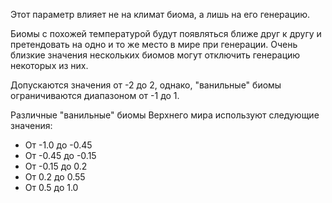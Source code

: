 Этот параметр влияет не на климат биома, а лишь на его генерацию.

Биомы с похожей температурой будут появляться ближе друг к другу
и претендовать на одно и то же место в мире при генерации.
Очень близкие значения нескольких биомов могут отключить генерацию некоторых из них.

Допускаются значения от -2 до 2, однако, "ванильные" биомы ограничиваются диапазоном
от -1 до 1.

Различные "ванильные" биомы Верхнего мира используют следующие значения:

* От -1.0 до -0.45
* От -0.45 до -0.15
* От -0.15 до 0.2
* От 0.2 до 0.55
* От 0.5 до 1.0